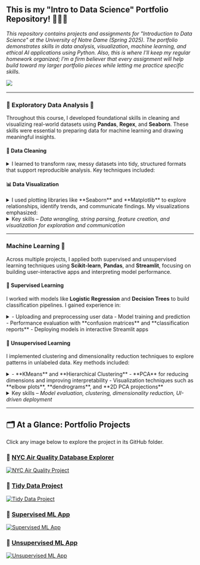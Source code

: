 ## This is my "Intro to Data Science" Portfolio Repository! 🧑🏻‍🔬
<em>This repository contains projects and assignments for "Introduction to Data Science" at the University of Notre Dame (Spring 2025). The portfolio demonstrates skills in data analysis, visualization, machine learning, and ethical AI applications using Python. Also, this is where I'll keep my regular homework organized; I'm a firm believer that every assignment will help build toward my larger portfolio pieces while letting me practice specific skills.</em>

<img src="https://github.com/marceloguzmanaguirre/GUZMANAGUIRRE-Data-Science-Portfolio-/blob/27ba02956e1c1a9ba0c3a0bb843f9898162285bb/Screenshot%202025-01-27%20at%2019.20.18.png"/>

___

### 🧐 Exploratory Data Analysis 🧐  
Throughout this course, I developed foundational skills in cleaning and visualizing real-world datasets using **Pandas**, **Regex**, and **Seaborn**. These skills were essential to preparing data for machine learning and drawing meaningful insights.

#### 🧼 Data Cleaning  
<details><summary> I learned to transform raw, messy datasets into tidy, structured formats that support reproducible analysis. Key techniques included: </summary>
<img src="https://github.com/marceloguzmanaguirre/GUZMANAGUIRRE-Data-Science-Portfolio/blob/476e6f36d7f5eea724cc015958f867df43c6caaf/DSPortfolioDataCleaning.png"/>
</details>

#### 📊 Data Visualization  
<details><summary> I used plotting libraries like **Seaborn** and **Matplotlib** to explore relationships, identify trends, and communicate findings. My visualizations emphasized: </summary>
<img src="https://github.com/marceloguzmanaguirre/GUZMANAGUIRRE-Data-Science-Portfolio/blob/8eade38ac4af3bc39c36eb54dd36669d7fbf046c/DSPortfolioDataVisualization.png"/>
</details>

<details><summary>
Key skills – <em>Data wrangling, string parsing, feature creation, and visualization for exploration and communication</em>
</summary></details>

___

### Machine Learning 📖  
Across multiple projects, I applied both supervised and unsupervised learning techniques using **Scikit-learn**, **Pandas**, and **Streamlit**, focusing on building user-interactive apps and interpreting model performance.

#### 🔹 Supervised Learning  
I worked with models like **Logistic Regression** and **Decision Trees** to build classification pipelines. I gained experience in:
<details><summary>
- Uploading and preprocessing user data  
- Model training and prediction  
- Performance evaluation with **confusion matrices** and **classification reports**  
- Deploying models in interactive Streamlit apps
</summary></details>

#### 🔹 Unsupervised Learning  
I implemented clustering and dimensionality reduction techniques to explore patterns in unlabeled data. Key methods included:
<details><summary>
- **KMeans** and **Hierarchical Clustering**  
- **PCA** for reducing dimensions and improving interpretability  
- Visualization techniques such as **elbow plots**, **dendrograms**, and **2D PCA projections**
</summary></details>

<details><summary>
Key skills – <em>Model evaluation, clustering, dimensionality reduction, UI-driven deployment</em>
</summary></details>

___

## 🗂️ At a Glance: Portfolio Projects  
Click any image below to explore the project in its GitHub folder.

### 🔗 [NYC Air Quality Database Explorer](https://github.com/marceloguzmanaguirre/GUZMANAGUIRRE-Data-Science-Portfolio/tree/main/basic_streamlit_app)
[![NYC Air Quality Project](https://github.com/marceloguzmanaguirre/marceloguzmanaguirre/blob/main/path-to-your-image/NYC_Air_Quality_Card.png)](https://github.com/marceloguzmanaguirre/GUZMANAGUIRRE-Data-Science-Portfolio/tree/main/basic_streamlit_app)

### 🔗 [Tidy Data Project](https://github.com/marceloguzmanaguirre/GUZMANAGUIRRE-Data-Science-Portfolio/tree/main/TidyData-Project)
[![Tidy Data Project](https://github.com/marceloguzmanaguirre/marceloguzmanaguirre/blob/main/path-to-your-image/Tidy_Data_Card.png)](https://github.com/marceloguzmanaguirre/GUZMANAGUIRRE-Data-Science-Portfolio/tree/main/TidyData-Project)

### 🔗 [Supervised ML App](https://github.com/marceloguzmanaguirre/GUZMANAGUIRRE-Data-Science-Portfolio/tree/main/MLStreamlitApp)
[![Supervised ML App](https://github.com/marceloguzmanaguirre/marceloguzmanaguirre/blob/main/path-to-your-image/Supervised_ML_Card.png)](https://github.com/marceloguzmanaguirre/GUZMANAGUIRRE-Data-Science-Portfolio/tree/main/MLStreamlitApp)

### 🔗 [Unsupervised ML App](https://github.com/marceloguzmanaguirre/GUZMANAGUIRRE-Data-Science-Portfolio/tree/main/MLUnsupervisedApp)
[![Unsupervised ML App](https://github.com/marceloguzmanaguirre/marceloguzmanaguirre/blob/main/path-to-your-image/Unsupervised_ML_Card.png)](https://github.com/marceloguzmanaguirre/GUZMANAGUIRRE-Data-Science-Portfolio/tree/main/MLUnsupervisedApp)
